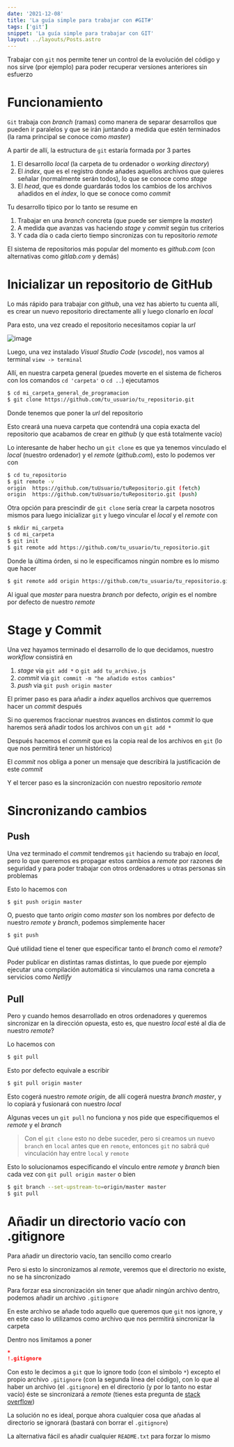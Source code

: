 ```yaml
---
date: '2021-12-08'
title: 'La guía simple para trabajar con #GIT#'
tags: ['git']
snippet: 'La guía simple para trabajar con GIT'
layout: ../layouts/Posts.astro
---
```


Trabajar con `git` nos permite tener un control de la evolución del código y nos sirve (por ejemplo) para poder recuperar versiones anteriores sin esfuerzo

# Funcionamiento

`Git` trabaja con _branch_ (ramas) como manera de separar desarrollos que pueden ir paralelos y que se irán juntando a medida que estén terminados (la rama principal se conoce como _master_)

A partir de allí, la estructura de `git` estaría formada por 3 partes

1. El desarrollo _local_ (la carpeta de tu ordenador o _working directory_)
2. El _index_, que es el registro donde añades aquellos archivos que quieres señalar (normalmente serán todos), lo que se conoce como _stage_
3. El _head_, que es donde guardarás todos los cambios de los archivos añadidos en el _index_, lo que se conoce como _commit_

Tu desarrollo típico por lo tanto se resume en

1. Trabajar en una _branch_ concreta (que puede ser siempre la _master_)
2. A medida que avanzas vas haciendo _stage_ y _commit_ según tus criterios
3. Y cada día o cada cierto tiempo sincronizas con tu repositorio _remote_

El sistema de repositorios más popular del momento es _github.com_ (con alternativas como _gitlab.com_ y demás)

# Inicializar un repositorio de GitHub

Lo más rápido para trabajar con _github_, una vez has abierto tu cuenta allí, es crear un nuevo repositorio directamente allí y luego clonarlo en _local_

Para esto, una vez creado el repositorio necesitamos copiar la _url_

![image](/images/posts/github_new_repository.gif)

Luego, una vez instalado _Visual Studio Code_ (_vscode_), nos vamos al terminal `view -> terminal`

Allí, en nuestra carpeta general (puedes moverte en el sistema de ficheros con los comandos `cd 'carpeta'` o `cd ..`) ejecutamos

```bash
$ cd mi_carpeta_general_de_programacion
$ git clone https://github.com/tu_usuario/tu_repositorio.git
```

Donde tenemos que poner la _url_ del repositorio

Esto creará una nueva carpeta que contendrá una copia exacta del repositorio que acabamos de crear en _github_ (y que está totalmente vacío)

Lo interesante de haber hecho un `git clone` es que ya tenemos vinculado el _local_ (nuestro ordenador) y el _remote_ (_github.com_), esto lo podemos ver con

```bash
$ cd tu_repositorio
$ git remote -v
origin  https://github.com/tuUsuario/tuRepositorio.git (fetch)
origin  https://github.com/tuUsuario/tuRepositorio.git (push)
```

Otra opción para prescindir de `git clone` sería crear la carpeta nosotros mismos para luego inicializar `git` y luego vincular el _local_ y el _remote_ con

```bash
$ mkdir mi_carpeta
$ cd mi_carpeta
$ git init
$ git remote add https://github.com/tu_usuario/tu_repositorio.git
```

Donde la última órden, si no le especificamos ningún nombre es lo mismo que hacer

```bash
$ git remote add origin https://github.com/tu_usuario/tu_repositorio.git
```

Al igual que _master_ para nuestra _branch_ por defecto, _origin_ es el nombre por defecto de nuestro _remote_

# Stage y Commit

Una vez hayamos terminado el desarrollo de lo que decidamos, nuestro _workflow_ consistirá en

1. _stage_ via `git add *` o `git add tu_archivo.js`
2. _commit_ via `git commit -m "he añadido estos cambios"`
3. _push_ via `git push origin master`

El primer paso es para añadir a _index_ aquellos archivos que querremos hacer un _commit_ después

Si no queremos fraccionar nuestros avances en distintos _commit_ lo que haremos será añadir todos los archivos con un `git add *`

Después hacemos el _commit_ que es la copia real de los archivos en `git` (lo que nos permitirá tener un histórico)

El _commit_ nos obliga a poner un mensaje que describirá la justificación de este _commit_

Y el tercer paso es la sincronización con nuestro repositorio _remote_

# Sincronizando cambios

## Push

Una vez terminado el _commit_ tendremos `git` haciendo su trabajo en _local_, pero lo que queremos es propagar estos cambios a _remote_ por razones de seguridad y para poder trabajar con otros ordenadores u otras personas sin problemas

Esto lo hacemos con

```bash
$ git push origin master
```

O, puesto que tanto _origin_ como _master_ son los nombres por defecto de nuestro _remote_ y _branch_, podemos simplemente hacer

```bash
$ git push
```

Qué utilidad tiene el tener que especificar tanto el _branch_ como el _remote_?

Poder publicar en distintas ramas distintas, lo que puede por ejemplo ejecutar una compilación automática si vinculamos una rama concreta a servicios como _Netlify_

## Pull

Pero y cuando hemos desarrollado en otros ordenadores y queremos sincronizar en la dirección opuesta, esto es, que nuestro _local_ esté al dia de nuestro _remote_?

Lo hacemos con

```bash
$ git pull
```

Esto por defecto equivale a escribir

```bash
$ git pull origin master
```

Esto cogerá nuestro _remote_ _origin_, de allí cogerá nuestra _branch_ _master_, y lo copiará y fusionará con nuestro _local_

Algunas veces un `git pull` no funciona y nos pide que especifiquemos el _remote_ y el _branch_

> Con el `git clone` esto no debe suceder, pero si creamos un nuevo `branch` en `local` antes que en `remote`, entonces `git` no sabrá qué vinculación hay entre `local` y `remote`

Esto lo solucionamos especificando el vínculo entre _remote_ y _branch_ bien cada vez con `git pull origin master` o bien

```bash
$ git branch --set-upstream-to=origin/master master
$ git pull
```

# Añadir un directorio vacío con .gitignore

Para añadir un directorio vacío, tan sencillo como crearlo

Pero si esto lo sincronizamos al _remote_, veremos que el directorio no existe, no se ha sincronizado

Para forzar esa sincronización sin tener que añadir ningún archivo dentro, podemos añadir un archivo `.gitignore`

En este archivo se añade todo aquello que queremos que `git` nos ignore, y en este caso lo utilizamos como archivo que nos permitirá sincronizar la carpeta

Dentro nos limitamos a poner

```json
*
!.gitignore
```

Con esto le decimos a `git` que lo ignore todo (con el símbolo `*`) excepto el propio archivo `.gitignore` (con la segunda línea del código), con lo que al haber un archivo (el `.gitignore`) en el directorio (y por lo tanto no estar vacío) éste se sincronizará a _remote_ (tienes esta pregunta de [stack overflow](https://stackoverflow.com/questions/115983/how-can-i-add-an-empty-directory-to-a-git-repository))

La solución no es ideal, porque ahora cualquier cosa que añadas al directorio se ignorará (bastará con borrar el `.gitignore`)

La alternativa fácil es añadir cualquier `README.txt` para forzar lo mismo
